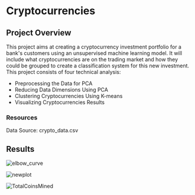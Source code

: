 # Cryptocurrencies
## Project Overview
This project aims at creating a cryptocurrency investment portfolio for a bank's customers using an unsupervised machine learning model. 
It will include what cryptocurrencies are on the trading market and how they could be grouped to create a classification system for this new investment.
This project consists of four technical analysis: 
- Preprocessing the Data for PCA
- Reducing Data Dimensions Using PCA
- Clustering Cryptocurrencies Using K-means
- Visualizing Cryptocurrencies Results

### Resources
Data Source: crypto_data.csv

## Results

![elbow_curve](https://user-images.githubusercontent.com/104603046/193972098-cf8445ee-e064-453a-b793-adc36ab678e5.png)

![newplot](https://user-images.githubusercontent.com/104603046/193972108-23a234fd-9e9e-40a0-ae2e-63e9ae885d8c.png)

![TotalCoinsMined](https://user-images.githubusercontent.com/104603046/193972103-e1146fdc-231b-49f6-9f43-e7b931bdb47f.png)
